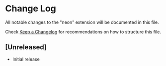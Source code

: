 # Change Log

All notable changes to the "neon" extension will be documented in this file.

Check [Keep a Changelog](http://keepachangelog.com/) for recommendations on how to structure this file.

## [Unreleased]

- Initial release
